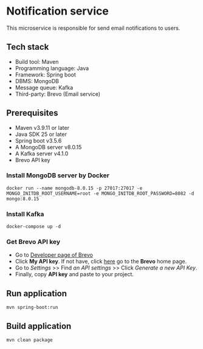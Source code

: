 # Notification service

This microservice is responsible for send email notifications to users.

## Tech stack

* Build tool: Maven
* Programming language: Java
* Framework: Spring boot
* DBMS: MongoDB
* Message queue: Kafka
* Third-party: Brevo (Email service)

## Prerequisites

* Maven v3.9.11 or later
* Java SDK 25 or later
* Spring boot v3.5.6
* A MongoDB server v8.0.15
* A Kafka server v4.1.0
* Brevo API key

### Install MongoDB server by Docker

`docker run --name mongodb-8.0.15 -p 27017:27017 -e MONGO_INITDB_ROOT_USERNAME=root -e MONGO_INITDB_ROOT_PASSWORD=8082 -d mongo:8.0.15`

### Install Kafka

`docker-compose up -d`

### Get Brevo API key

- Go to [Developer page of Brevo](https://developers.brevo.com/)
- Click **My API key**. If not have, click [here](https://app.brevo.com/) go to the **Brevo** home page.
- Go to _Settings_ >> Find _an API settings_ >> Click _Generate a new API Key_.
- Finally, copy **API key** and paste to your project.

## Run application

`mvn spring-boot:run`

## Build application

`mvn clean package`